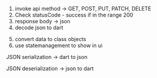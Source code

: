 1. invoke api method -> GET, POST, PUT, PATCH, DELETE
2. Check statusCode - success if in the range  200
3. response body -> json
4. decode json to dart

<!-- optional -->
5. convert data to class objects
6. use statemanagement to show in ui

JSON serialization ->  dart to json

JSON deserialization -> json to dart